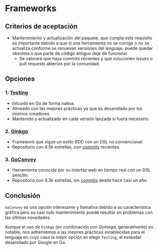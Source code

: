 # Frameworks
## Criterios de aceptación
 - Mantenimiento y actualización del paquete, que cumpla este requisito es importante debido a que si una herramienta no se corrige o no se actualiza conforme se renuevan versiones del lenguaje, puede quedar obsoleta o que parte de código antiguo deje de funcionar.
    - Se valorará que haya commits recientes y que solucionen issues o pull requests abiertos por la comunidad.

## Opciones
### 1. [Testing](https://pkg.go.dev/testing)
- Inlcuido en Go de forma nativa.
- Alineado con las mejores prácticas ya que es desarollado por los mismos creadores.
- Mantenido y actualizado en cada versión lanzada si fuera necesario.

### 2. [Ginkgo](https://github.com/onsi/ginkgo)
- Framework que sigue un estilo BDD con un DSL no convencional.
- Repositorio con 8.5k estrellas, con [commits](https://github.com/onsi/ginkgo/commits/master/) recientes.

### 3. [GoConvey](https://github.com/smartystreets/goconvey)
- Herramienta conocida por su interfaz web en tiempo real con un DSL sencillo.
- Repositorio con 8.3k estrellas, sin [commits](https://github.com/smartystreets/goconvey/commits/master/) desde hace casi un año.

## Conclusión
`GoConvey` es una opción interesante y llamativa debido a su característica gráfica pero su casi nulo mantenimiento puede resultar en problemas con las últimas novedades.

Aunque el uso de `Ginkgo` (en combinación con *Gomega*, generalmente) es notable, nos adheriremos a las mejores prácticas establecidas para el lenguaje en cuyo caso la mejor opción es elegir `Testing`, el estándar desarollado por Google en Go.